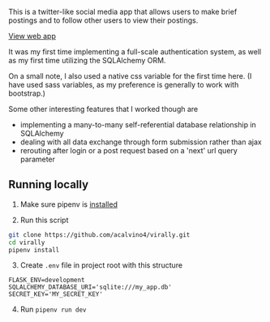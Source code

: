 This is a twitter-like social media app that allows users to make brief postings and to follow other users to view their postings.

[View web app](https://virally-2.herokuapp.com/login)

It was my first time implementing a full-scale authentication system, as well as my first time utilizing the SQLAlchemy ORM.

On a small note, I also used a native css variable for the first time here. (I have used sass variables, as my preference is generally to work with bootstrap.)

Some other interesting features that I worked though are
* implementing a many-to-many self-referential database relationship in SQLAlchemy
* dealing with all data exchange through form submission rather than ajax
* rerouting after login or a post request based on a 'next' url query parameter

## Running locally

1. Make sure pipenv is [installed](https://pipenv.pypa.io/en/latest/#install-pipenv-today)

2. Run this script
```bash
git clone https://github.com/acalvino4/virally.git
cd virally
pipenv install
```

3. Create `.env` file in project root with this structure
```
FLASK_ENV=development
SQLALCHEMY_DATABASE_URI='sqlite:///my_app.db'
SECRET_KEY='MY_SECRET_KEY'
```

4. Run `pipenv run dev`
